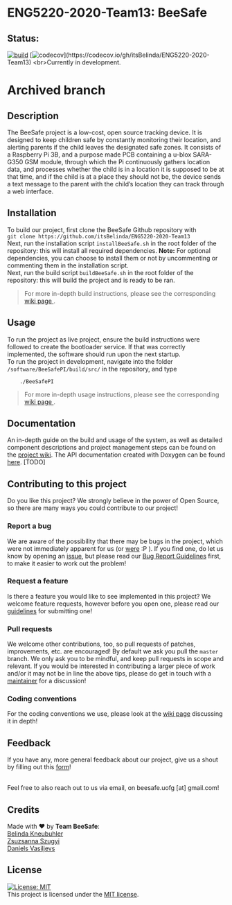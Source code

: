 # ENG5220-2020-Team13: BeeSafe
## Status:
[![build](https://travis-ci.com/itsBelinda/ENG5220-2020-Team13.svg?token=kxeDEXY2kiCv968c3pfm&branch=unit_tests)](https://travis-ci.com/itsBelinda/ENG5220-2020-Team13)
[![codecov](https://codecov.io/gh/itsBelinda/ENG5220-2020-Team13/branch/unit_tests/graph/badge.svg?)](https://codecov.io/gh/itsBelinda/ENG5220-2020-Team13)
<br>Currently in development.
# Archived branch

## Description
The BeeSafe project is a low-cost, open source tracking device. It is designed to keep children safe by constantly monitoring their location, and alerting parents if the child leaves the designated safe zones. It consists of a Raspberry Pi 3B, and a purpose made PCB containing a u-blox SARA-G350 GSM module, through which the Pi continuously gathers location data, and processes whether the child is in a location it is supposed to be at that time, and if the child is at a place they should not be, the device sends a text message to the parent with the child’s location they can track through a web interface. 

## Installation
To build our project, first clone the BeeSafe Github repository with
<br>
`
git clone https://github.com/itsBelinda/ENG5220-2020-Team13
`
<br>
Next, run the installation script `installBeeSafe.sh` in the root folder of the repository: this will install all required dependencies. **Note:** For optional dependencies, you can choose to install them or not by uncommenting or commenting them in the installation script.
<br>
Next, run the build script `buildBeeSafe.sh` in the root folder of the repository: this will build the project and is ready to be ran. 
> For more in-depth build instructions, please see the corresponding <a href="https://github.com/itsBelinda/ENG5220-2020-Team13/wiki/Build-Guide"> wiki page </a>.

## Usage
To run the project as live project, ensure the build instructions were followed to create the bootloader service. If that was correctly implemented, the software should run upon the next startup.
<br>
To run the project in development, navigate into the folder `/software/BeeSafePI/build/src/` in the repository, and type
```
	./BeeSafePI
```
> For more in-depth usage instructions, please see the corresponding <a href="https://github.com/itsBelinda/ENG5220-2020-Team13/wiki/User-Guide"> wiki page </a>.

## Documentation
An in-depth guide on the build and usage of the system, as well as detailed component descriptions and project management steps can be found on the <a href="https://github.com/itsBelinda/ENG5220-2020-Team13/wiki"> project wiki</a>. The API documentation created with Doxygen can be found <a href="">here</a>. [TODO]

## Contributing to this project
Do you like this project? We strongly believe in the power of Open Source, so there are many ways you could contribute to our project!

### Report a bug
We are aware of the possibility that there may be bugs in the project, which were not immediately apparent for us (or <a href="https://github.com/itsBelinda/ENG5220-2020-Team13/wiki/Project-Management%3A-Further-Work">were</a> :P ). If you find one, do let us know by opening an <a href="https://github.com/itsBelinda/ENG5220-2020-Team13/issues">issue</a>, but please read our <a href="https://github.com/itsBelinda/ENG5220-2020-Team13/blob/master/.github/ISSUE_TEMPLATE/bug_report.md">Bug Report Guidelines</a> first, to make it easier to work out the problem!

### Request a feature
Is there a feature you would like to see implemented in this project? We welcome feature requests, however before you open one, please read our <a href="https://github.com/itsBelinda/ENG5220-2020-Team13/blob/master/.github/ISSUE_TEMPLATE/feature_request.md">guidelines</a> for submitting one!

### Pull requests
We welcome other contributions, too, so pull requests of patches, improvements, etc. are encouraged! By default we ask you pull the `master` branch. We only ask you to be mindful, and keep pull requests in scope and relevant. If you would be interested in contributing a larger piece of work and/or it may not be in line the above tips, please do get in touch with a <a href="https://github.com/itsBelinda/ENG5220-2020-Team13/blob/master/README.md#credits">maintainer</a> for a discussion!

### Coding conventions
For the coding conventions we use, please look at the <a href="https://github.com/itsBelinda/ENG5220-2020-Team13/wiki/Contributions#coding-conventions">wiki page</a> discussing it in depth!

## Feedback
If you have any, more general feedback about our project, give us a shout by filling out this <a href="https://forms.gle/tGHM2jB7GBWfdgk3A">form</a>!

<br>
Feel free to also reach out to us via email, on beesafe.uofg [at] gmail.com!

## Credits
Made with :heart: by <b>Team BeeSafe</b>:<br>
<a href="https://github.com/itsBelinda/">Belinda Kneubuhler</a><br>
<a href="https://github.com/szugyizs/">Zsuzsanna Szugyi</a><br>
<a href="https://github.com/dans-acc/">Daniels Vasiljevs</a><br>

## License
[![License: MIT](https://img.shields.io/badge/License-MIT-yellow.svg)](https://opensource.org/licenses/MIT)
<br>
This project is licensed under the <a href="https://github.com/itsBelinda/ENG5220-2020-Team13/blob/master/LICENSE">MIT license</a>.


